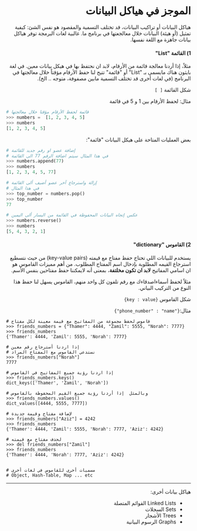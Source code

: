 
<div dir="rtl" lang="ar">

# الموجز في هياكل البيانات

هياكل البيانات أو تراكيب البيانات، قد تختلف التسمية والمقصود هو نفس الشئ: كيفية تمثيل (أو هيئة) البيانات خلال معالجعتها في برنامج ما.
 غالبية لغات البرمجة توفر هياكل بيانات جاهزة مع اللغة نفسها.


#### 1) القائمة "List"


مثلاً، إذا أردنا معالجة قائمة من الأرقام، لابد ان نحتفظ بها في هيكل بيانات معين. في لغة بايثون هناك مايسمى بـ "List" أو "قائمة" تتيح لنا حفظ الأرقام مؤقتاً خلال معالجتها في البرنامج (في لغات أخرى قد تختلف التسمية مابين مصفوفة، متوجه ..
الخ).


شكل القائمة `[ ]`

مثال: لحفظ الأرقام بين 1 و 5 في قائمة

</div>

```python
# قائمة لحفظ الأرقام مؤقتا خلال معالجتها
>>> numbers =  [1, 2, 3, 4, 5]
>>> numbers
[1, 2, 3, 4, 5]
```

<div dir="rtl" lang="ar">

 بعض العمليات المتاحة على هيكل البيانات "قائمة":

</div>

```python
# إضافة عضو او رقم جديد للقائمة
# في هذا المثال سيتم اضافة الرقم 77 الى القائمة
>>> numbers.append(77)
>>> numbers
[1, 2, 3, 4, 5, 77]

# إزالة واسترجاع آخر عضو أضيف ألى القائمة
# في هذا المثال
>>> top_number = numbers.pop()
>>> top_number
77

# عكس إتجاه البيانات المحفوظة في القائمة من اليسار ألى اليمين
>>> numbers.reverse()
>>> numbers
[5, 4, 3, 2, 1]
```

<div dir="rtl" lang="ar">

#### 2) القاموس "dictionary"

يستخدم للبيانات اللي تحتاج حفظ مفتاح مع قيمته (key-value pairs) من حيث نتسطيع استرجاع القيمه المطلوبة بإدخال اسم المفتاح المطلوب. من أهم مميزات القاموس هو ان اسامي المفاتيح **لابد ان تكون مخلتفة**، بمعنى أنه لايمكننا حفظ مفتاحين بنفس الأسم.

مثلاً لحفظ أسماءاصدقاءك مع رقم تلفون كل واحد منهم، القاموس يسهل لنا حفظ هذا النوع من التركيب البياني.  


شكل القاموس `{key : value}`


مثال:`{"phone_number" : "name"}`

</div>

```
# قاموس لحفظ مجموعة من المفاتيح مع قيمة معينة لكل مفتاح
>>> friends_numbers = {"Thamer": 4444, "Zamil": 5555, "Norah": 7777}
>>> friends_numbers
{'Thamer': 4444, 'Zamil': 5555, 'Norah': 7777}

# إذا اردنا أسترجاع رقم معين
# نستدعي القاموس مع المفتاح المراد
>>> friends_numbers["Norah"]
7777

# إذا اردنا رؤية جميع المفاتيح في القاموس
>>> friends_numbers.keys()
dict_keys(['Thamer', 'Zamil', 'Norah'])

# وبالمثل  إذا أردنا رؤية جميع القيم المحفوظة بالقاموس
>>> friends_numbers.values()
dict_values([4444, 5555, 7777])

# لإضافة مفتاح وقيمة جديدة
>>> friends_numbers["Aziz"] = 4242
>>> friends_numbers
{'Thamer': 4444, 'Zamil': 5555, 'Norah': 7777, 'Aziz': 4242}

# لحذف مفتاح مع قيمته
>>> del friends_numbers["Zamil"]
>>> friends_numbers
{'Thamer': 4444, 'Norah': 7777, 'Aziz': 4242}


# مسميات أخرى للقاموس في لغات أخرى
# Object, Hash-Table, Map ... etc
```


<div dir="rtl" lang="ar">

<hr>

هياكل بيانات أخرى:

- Linked Lists القوائم المتصلة
- Sets السجلات
- Trees الأشجار
- Graphs الرسوم البيانية


</div>
